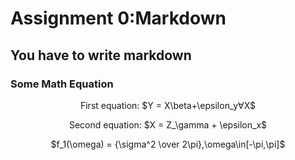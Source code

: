 # Assignment 0:Markdown

## You have to write markdown

### Some Math Equation
<p align="center">First equation: $Y = X\beta+\epsilon_y&forall;X$

<p align="center">Second equation: $X = Z_\gamma + \epsilon_x$

<p align="center">$f_1(\omega) = {\sigma^2 \over 2\pi},\omega\in[-\pi,\pi]$
